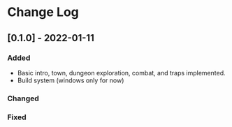 # Change Log

## [0.1.0] - 2022-01-11

### Added
- Basic intro, town, dungeon exploration, combat, and traps implemented.
- Build system (windows only for now)

### Changed

### Fixed
